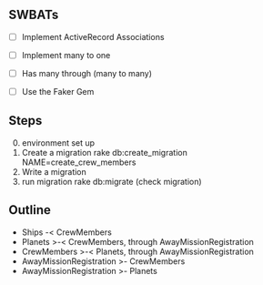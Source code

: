 ## SWBATs
- [ ] Implement ActiveRecord Associations 
- [ ] Implement many to one 
- [ ] Has many through (many to many)
- [ ] Use the Faker Gem
 

## Steps 
0. environment set up
1. Create a migration  rake db:create_migration NAME=create_crew_members
2. Write a migration
3. run migration rake db:migrate (check migration)


## Outline 
- Ships -< CrewMembers
- Planets >-< CrewMembers, through AwayMissionRegistration
- CrewMembers >-< Planets, through AwayMissionRegistration
- AwayMissionRegistration >- CrewMembers
- AwayMissionRegistration >- Planets
